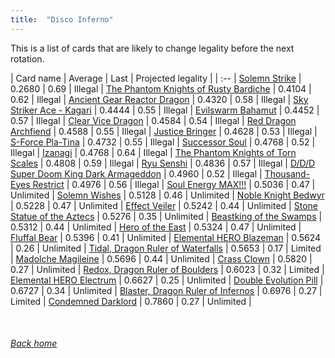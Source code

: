 ```yaml
---
title:  "Disco Inferno"
---
```


This is a list of cards that are likely to change legality before the next rotation.

| Card name | Average | Last | Projected legality |
| :-- |
[Solemn Strike](https://db.ygoprodeck.com/card/?search=Solemn%20Strike) | 0.2680 | 0.69 | Illegal |
[The Phantom Knights of Rusty Bardiche](https://db.ygoprodeck.com/card/?search=The%20Phantom%20Knights%20of%20Rusty%20Bardiche) | 0.4104 | 0.62 | Illegal |
[Ancient Gear Reactor Dragon](https://db.ygoprodeck.com/card/?search=Ancient%20Gear%20Reactor%20Dragon) | 0.4320 | 0.58 | Illegal |
[Sky Striker Ace - Kagari](https://db.ygoprodeck.com/card/?search=Sky%20Striker%20Ace%20-%20Kagari) | 0.4444 | 0.55 | Illegal |
[Evilswarm Bahamut](https://db.ygoprodeck.com/card/?search=Evilswarm%20Bahamut) | 0.4452 | 0.57 | Illegal |
[Clear Vice Dragon](https://db.ygoprodeck.com/card/?search=Clear%20Vice%20Dragon) | 0.4584 | 0.54 | Illegal |
[Red Dragon Archfiend](https://db.ygoprodeck.com/card/?search=Red%20Dragon%20Archfiend) | 0.4588 | 0.55 | Illegal |
[Justice Bringer](https://db.ygoprodeck.com/card/?search=Justice%20Bringer) | 0.4628 | 0.53 | Illegal |
[S-Force Pla-Tina](https://db.ygoprodeck.com/card/?search=S-Force%20Pla-Tina) | 0.4732 | 0.55 | Illegal |
[Successor Soul](https://db.ygoprodeck.com/card/?search=Successor%20Soul) | 0.4768 | 0.52 | Illegal |
[Izanagi](https://db.ygoprodeck.com/card/?search=Izanagi) | 0.4768 | 0.64 | Illegal |
[The Phantom Knights of Torn Scales](https://db.ygoprodeck.com/card/?search=The%20Phantom%20Knights%20of%20Torn%20Scales) | 0.4808 | 0.59 | Illegal |
[Ryu Senshi](https://db.ygoprodeck.com/card/?search=Ryu%20Senshi) | 0.4836 | 0.57 | Illegal |
[D/D/D Super Doom King Dark Armageddon](https://db.ygoprodeck.com/card/?search=D/D/D%20Super%20Doom%20King%20Dark%20Armageddon) | 0.4960 | 0.52 | Illegal |
[Thousand-Eyes Restrict](https://db.ygoprodeck.com/card/?search=Thousand-Eyes%20Restrict) | 0.4976 | 0.56 | Illegal |
[Soul Energy MAX!!!](https://db.ygoprodeck.com/card/?search=Soul%20Energy%20MAX!!!) | 0.5036 | 0.47 | Unlimited |
[Solemn Wishes](https://db.ygoprodeck.com/card/?search=Solemn%20Wishes) | 0.5128 | 0.46 | Unlimited |
[Noble Knight Bedwyr](https://db.ygoprodeck.com/card/?search=Noble%20Knight%20Bedwyr) | 0.5228 | 0.47 | Unlimited |
[Effect Veiler](https://db.ygoprodeck.com/card/?search=Effect%20Veiler) | 0.5242 | 0.44 | Unlimited |
[Stone Statue of the Aztecs](https://db.ygoprodeck.com/card/?search=Stone%20Statue%20of%20the%20Aztecs) | 0.5276 | 0.35 | Unlimited |
[Beastking of the Swamps](https://db.ygoprodeck.com/card/?search=Beastking%20of%20the%20Swamps) | 0.5312 | 0.44 | Unlimited |
[Hero of the East](https://db.ygoprodeck.com/card/?search=Hero%20of%20the%20East) | 0.5324 | 0.47 | Unlimited |
[Fluffal Bear](https://db.ygoprodeck.com/card/?search=Fluffal%20Bear) | 0.5396 | 0.41 | Unlimited |
[Elemental HERO Blazeman](https://db.ygoprodeck.com/card/?search=Elemental%20HERO%20Blazeman) | 0.5624 | 0.26 | Unlimited |
[Tidal, Dragon Ruler of Waterfalls](https://db.ygoprodeck.com/card/?search=Tidal,%20Dragon%20Ruler%20of%20Waterfalls) | 0.5653 | 0.17 | Limited |
[Madolche Magileine](https://db.ygoprodeck.com/card/?search=Madolche%20Magileine) | 0.5696 | 0.44 | Unlimited |
[Crass Clown](https://db.ygoprodeck.com/card/?search=Crass%20Clown) | 0.5820 | 0.27 | Unlimited |
[Redox, Dragon Ruler of Boulders](https://db.ygoprodeck.com/card/?search=Redox,%20Dragon%20Ruler%20of%20Boulders) | 0.6023 | 0.32 | Limited |
[Elemental HERO Electrum](https://db.ygoprodeck.com/card/?search=Elemental%20HERO%20Electrum) | 0.6627 | 0.25 | Unlimited |
[Double Evolution Pill](https://db.ygoprodeck.com/card/?search=Double%20Evolution%20Pill) | 0.6727 | 0.34 | Unlimited |
[Blaster, Dragon Ruler of Infernos](https://db.ygoprodeck.com/card/?search=Blaster,%20Dragon%20Ruler%20of%20Infernos) | 0.6976 | 0.27 | Limited |
[Condemned Darklord](https://db.ygoprodeck.com/card/?search=Condemned%20Darklord) | 0.7860 | 0.27 | Unlimited |

<br>

###### [Back home](index)